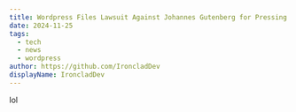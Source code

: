 ```yaml
---
title: Wordpress Files Lawsuit Against Johannes Gutenberg for Pressing Words
date: 2024-11-25
tags: 
  - tech
  - news
  - wordpress
author: https://github.com/IroncladDev
displayName: IroncladDev
---
```


lol
